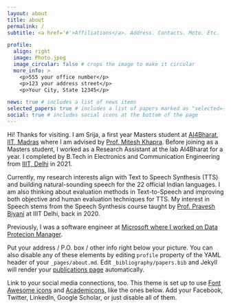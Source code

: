 ```yaml
---
layout: about
title: about
permalink: /
subtitle: <a href='#'>Affiliations</a>. Address. Contacts. Moto. Etc.

profile:
  align: right
  image: Photo.jpeg
  image_circular: false # crops the image to make it circular
  more_info: >
    <p>555 your office number</p>
    <p>123 your address street</p>
    <p>Your City, State 12345</p>

news: true # includes a list of news items
selected_papers: true # includes a list of papers marked as "selected={true}"
social: true # includes social icons at the bottom of the page
---
```

Hi! Thanks for visiting. I am Srija, a first year Masters student at [AI4Bharat](https://ai4bharat.iitm.ac.in/), [IIT, Madras](https://www.iitm.ac.in/) where I am advised by [Prof. Mitesh Khapra](http://www.cse.iitm.ac.in/~miteshk/). Before joining as a Masters student, I worked as a Research Assistant at the lab AI4Bharat for a year. I completed by B.Tech in Electronics and Communication Engineering from [IIIT, Delhi](https://iiitd.ac.in/) in 2021.

Currently, my research interests align with Text to Speech Synthesis (TTS) and building natural-sounding speech for the 22 official Indian languages. I am also thinking about evaluation methods in Text-to-Speech and improving both objective and human evaluation techniques for TTS. My interest in Speech stems from the Speech Synthesis course taught by [Prof. Pravesh Biyani](https://www.iiitd.ac.in/praveshb) at IIIT Delhi, back in 2020.

Previously, I was a software engineer at [Microsoft where I worked on Data Protecion Manager](https://learn.microsoft.com/en-us/system-center/dpm/dpm-overview?view=sc-dpm-2022).

Put your address / P.O. box / other info right below your picture. You can also disable any of these elements by editing `profile` property of the YAML header of your `_pages/about.md`. Edit `_bibliography/papers.bib` and Jekyll will render your [publications page](/al-folio/publications/) automatically.

Link to your social media connections, too. This theme is set up to use [Font Awesome icons](https://fontawesome.com/) and [Academicons](https://jpswalsh.github.io/academicons/), like the ones below. Add your Facebook, Twitter, LinkedIn, Google Scholar, or just disable all of them.
